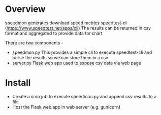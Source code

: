 # Overview

speedmon generates download speed metrics speedtest-cli (https://www.speedtest.net/apps/cli)
The results can be returned in csv format and aggregated to provide data for chart

There are two components - 
* speedmon.py
  This provides a simple cli to execute speedtest-cli and parse the results so we can store them in a csv
* server.py
  Flask web app used to expose csv data via web page

# Install

* Create a cron job to execute speedmon.py and append csv results to a file
* Host the Flask web app in web server (e.g. gunicorn)



